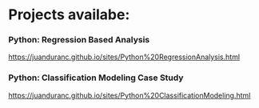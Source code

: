 # Projects availabe:

### Python: Regression Based Analysis
https://juanduranc.github.io/sites/Python%20RegressionAnalysis.html

### Python: Classification Modeling Case Study
https://juanduranc.github.io/sites/Python%20ClassificationModeling.html

